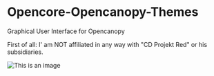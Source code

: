 # Opencore-Opencanopy-Themes
Graphical User Interface for Opencanopy


First of all: I' am NOT affiliated in any way with "CD Projekt Red" or his subsidiaries.


![This is an image](/canemdormienti/Opencore-Opencanopy-Themes/blob/main/CPK/Screenshots/Screenshot_Background_1/12205421.png
)
